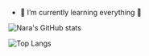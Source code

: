- 🌱 I’m currently learning everything 🤣

![Nara's GitHub stats](https://github-readme-stats.vercel.app/api?username=Narazxc)

![Top Langs](https://github-readme-stats.vercel.app/api/top-langs/?username=Narazxc)
